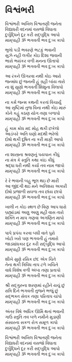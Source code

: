 # વિશ્વંભરી

વિશ્વંભરી અખિલ વિશ્વતણી જનેતા  
વિદ્યાધરી વદનમાં વસજો વિધાતા  
દુર્બુદ્ધિને દૂર કરી સદ્‌બુદ્ધિ આપો  
મામ્‌પાહી ૐ ભગવતી ભવ દુઃખ કાપો  

ભુલો પડી ભવરણે ભટકું ભવાની  
સુઝે નહી લગીર કોઇ દિશા જવાની  
ભાસે ભયંકર વળી મનના ઊતાપો  
મામ્‌પાહી ૐ ભગવતી ભવ દુઃખ કાપો  

આ રંકને ઊગરવા નથી કોઇ આરો  
જન્માંધ છું જનની હું ગ્રહી બાંય તારો  
ના શું સુણો ભગવતી શિશુના વિલાપો  
મામ્‌પાહી ૐ ભગવતી ભવ દુઃખ કાપો  

ના કર્મ જન્મ કથની કરતાં વિચાર્યું  
આ સૃષ્ટિમાં તુજ વિના નથી કોઇ મારું  
કોને કહું કઠણ યોગ તણા બળાપો  
મામ્‌પાહી ૐ ભગવતી ભવ દુઃખ કાપો  

હું કામ ક્રોધ મદ મોહ થકી છકેલો  
આડંબરે અતિ ઘણો મદથી ભરેલો  
દોષો થકી દૂષિત ના કરી માફી આપો  
મામ્‌પાહી ૐ ભગવતી ભવ દુઃખ કાપો  

ના શાસ્ત્રના શ્રવણનું પયપાન કીધું  
ના મંત્ર કે સ્તુતિ કથા કાંઇ કીધું  
શ્રદ્ધા ધરી નથી કર્યા તવ નામ જાપો  
મામ્‌પાહી ૐ ભગવતી ભવ દુઃખ કાપો  

રે રે ભવાની બહુ ભૂલ થઇ છે મારી  
આ જીંદગી થઇ મને અતિશય અકારી  
દોષો પ્રજાળી સઘળા તવ છાંય છાપો  
મામ્‌પાહી ૐ ભગવતી ભવ દુઃખ કાપો  

ખાલી ન કોઇ સ્થળ છે વિણ આપ ધારો  
બ્રહ્માંડમાં અણુ અણુ મહી વાસ તારો  
શક્તિ ન માપ ગણવા અગણિત માપો  
મામ્‌પાહી ૐ ભગવતી ભવ દુઃખ કાપો  

પાપે પ્રપંચ કરવા બધી વાતે પુરો  
ખોટો ખરો પણ ભગવતી હું તમારો  
જાડ્યાંધકાર દૂર કરી સદ્‌બુદ્ધિ આપો  
મામ્‌પાહી ૐ ભગવતી ભવ દુઃખ કાપો  

શીખે સુણે રસિક છંદ એક ચિતે  
તેના થકી ત્રિવિધ તાપ ટળે ખચિતે  
વાધે વિશેષ વળી અંબા તણા પ્રતાપો  
મામ્‌પાહી ૐ ભગવતી ભવ દુઃખ કાપો  

શ્રી સદ્‌ગુરુના શરણમાં રહીને યચું છું  
રાત્રિ દિને ભગવતી તુજને ભજું છું  
સદ્‌ભક્ત સેવક તણા પરિતાપ ચાંપો  
મામ્‌પાહી ૐ ભગવતી ભવ દુઃખ કાપો  

અંતર વિષે અધિક ઊર્મિ થતાં ભવાની  
ગાઉં સ્તુતિ તવ બળે નમીને મુડાણી  
સંસારના સકળ રોગ સમૂળ કાપો  
મામ્‌પાહી ૐ ભગવતી ભવ દુઃખ કાપો  

વિશ્વંભરી અખિલ વિશ્વતણી જનેતા  
વિદ્યાધરી વદનમાં વસજો વિધાતા  
દુર્બુદ્ધિને દૂર કરી સદ્‌બુદ્ધિ આપો  
મામ્‌પાહી ૐ ભગવતી ભવ દુઃખ કાપો  
